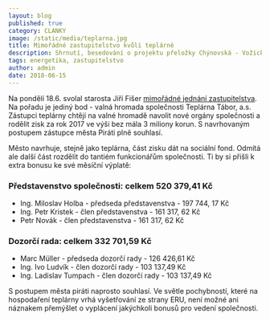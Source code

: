 ```yaml
---
layout: blog
published: true
category: CLANKY
image: /static/media/teplarna.jpg
title: Mimořádné zastupitelstvo kvůli teplárně
description: Shrnutí, besedování o projektu přeložky Chýnovská - Vožická
tags: energetika, zastupitelstvo
author: admin
date: 2018-06-15
---
```



Na pondělí 18.6. svolal starosta Jiří Fišer [mimořádné jednání zastupitelstva](http://taborcz.eu/assets/File.ashx?id_org=16470&id_dokumenty=58321).
Na pořadu je jediný bod - valná hromada společnosti Teplárna Tábor, a.s.
Zástupci teplárny chtějí na valné hromadě navolit nové orgány společnosti
a rodělit zisk za rok 2017 ve výši bez mála 3 miliony korun.
S navrhovaným postupem zástupce města Piráti plně souhlasí.

Město navrhuje, stejně jako teplárna, část zisku dát na sociální fond.
Odmítá ale další část rozdělit do tantiém funkcionářům společnosti.
Ti by si přišli k extra bonusu ke své měsíční výplatě:

### Představenstvo společnosti: celkem 520 379,41 Kč
- Ing. Miloslav Holba - předseda představenstva  - 197 744, 17 Kč
- Ing. Petr Kristek - člen představenstva  - 161 317, 62 Kč
- Petr Novák - člen představenstva - 161 317, 62 Kč

### Dozorčí rada:  celkem 332 701,59 Kč
- Marc Müller - předseda dozorčí rady - 126 426,61 Kč
- Ing. Ivo Ludvík - člen dozorčí rady - 103 137,49 Kč
- Ing. Ladislav Tumpach - člen dozorčí rady - 103 137,49 Kč

S postupem města piráti naprosto souhlasí.
Ve světle pochybností, které na hospodaření teplárny vrhá vyšetřování ze strany ERU,
není možné ani náznakem přemýšlet o vyplácení jakýchkoli bonusů pro vedení společnosti.
